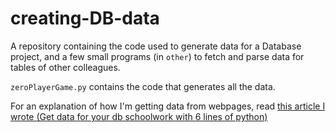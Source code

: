 # creating-DB-data

A repository containing the code used to generate data for a Database project, and a few small programs (in `other`) to fetch and parse data for tables of other colleagues.

`zeroPlayerGame.py` contains the code that generates all the data.

For an explanation of how I'm getting data from webpages, read [this article I wrote (Get data for your db schoolwork with 6 lines of python)](https://medium.com/@rodrigo.m.mesquita/get-data-for-your-db-schoolwork-with-6-lines-of-python-e68a108f65ff)
